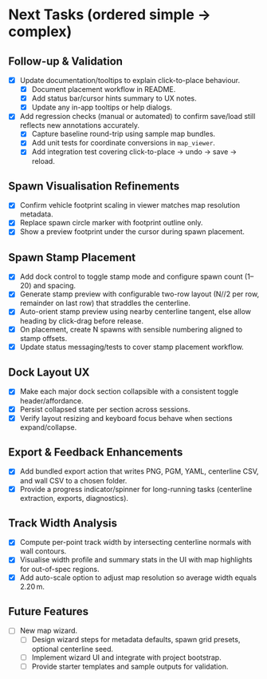 # Next Tasks (ordered simple → complex)

## Follow-up & Validation
- [x] Update documentation/tooltips to explain click-to-place behaviour.
  - [x] Document placement workflow in README.
  - [x] Add status bar/cursor hints summary to UX notes.
  - [x] Update any in-app tooltips or help dialogs.
- [x] Add regression checks (manual or automated) to confirm save/load still reflects new annotations accurately.
  - [x] Capture baseline round-trip using sample map bundles.
  - [x] Add unit tests for coordinate conversions in `map_viewer`.
  - [x] Add integration test covering click-to-place → undo → save → reload.

## Spawn Visualisation Refinements
- [x] Confirm vehicle footprint scaling in viewer matches map resolution metadata.
- [x] Replace spawn circle marker with footprint outline only.
- [x] Show a preview footprint under the cursor during spawn placement.

## Spawn Stamp Placement
- [x] Add dock control to toggle stamp mode and configure spawn count (1–20) and spacing.
- [x] Generate stamp preview with configurable two-row layout (N//2 per row, remainder on last row) that straddles the centerline.
- [x] Auto-orient stamp preview using nearby centerline tangent, else allow heading by click-drag before release.
- [x] On placement, create N spawns with sensible numbering aligned to stamp offsets.
- [x] Update status messaging/tests to cover stamp placement workflow.

## Dock Layout UX
- [x] Make each major dock section collapsible with a consistent toggle header/affordance.
- [x] Persist collapsed state per section across sessions.
- [x] Verify layout resizing and keyboard focus behave when sections expand/collapse.

## Export & Feedback Enhancements
- [x] Add bundled export action that writes PNG, PGM, YAML, centerline CSV, and wall CSV to a chosen folder.
- [x] Provide a progress indicator/spinner for long-running tasks (centerline extraction, exports, diagnostics).

## Track Width Analysis
- [x] Compute per-point track width by intersecting centerline normals with wall contours.
- [x] Visualise width profile and summary stats in the UI with map highlights for out-of-spec regions.
- [x] Add auto-scale option to adjust map resolution so average width equals 2.20 m.

## Future Features
- [ ] New map wizard.
  - [ ] Design wizard steps for metadata defaults, spawn grid presets, optional centerline seed.
  - [ ] Implement wizard UI and integrate with project bootstrap.
  - [ ] Provide starter templates and sample outputs for validation.
